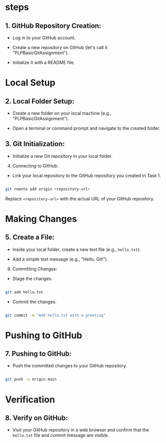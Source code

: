 # steps

## 1. GitHub Repository Creation:

  - Log in to your GitHub account.

  - Create a new repository on GitHub (let's call it "PLPBasicGitAssignment").

  - Initialize it with a README file.



# Local Setup

## 2. Local Folder Setup:

  - Create a new folder on your local machine (e.g., "PLPBasicGitAssignment").

  - Open a terminal or command prompt and navigate to the created folder.



## 3. Git Initialization:

  - Initialize a new Git repository in your local folder.



4. Connecting to GitHub:

  - Link your local repository to the GitHub repository you created in Task 1.

   ```bash 

git remote add origin <repository-url>

   ```

   Replace `<repository-url>` with the actual URL of your GitHub repository.



# Making Changes

## 5. Create a File:

  - Inside your local folder, create a new text file (e.g., `hello.txt`).

  - Add a simple text message (e.g., "Hello, Git!").



6. Committing Changes:

  - Stage the changes.

   ```bash

   git add hello.txt

   ```

  - Commit the changes.

   ```bash

   git commit -m "Add hello.txt with a greeting"

   ```



# Pushing to GitHub

## 7. Pushing to GitHub:

  - Push the committed changes to your GitHub repository.

   ```bash

   git push -u origin main

   ```

# Verification

## 8. Verify on GitHub:

  - Visit your GitHub repository in a web browser and confirm that the `hello.txt` file and commit message are visible.
